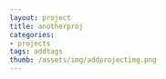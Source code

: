 ```yaml
---
layout: project
title: anotherproj
categories:
- projects
tags: addtags
thumb: /assets/img/addprojectimg.png
---
```



